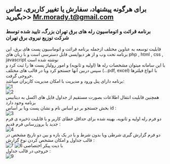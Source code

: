 ## برای هرگونه پیشنهاد، سفارش یا تغییر کاربری، تماس بگیرید>>  Mr.morady.t@gmail.com

### برنامه قرائت و اتوماسیون رله های برق تهران بزرگ، تایید شده توسط شرکت توزیع نیروی برق تهران
قابلیت توسعه به عناوین مختلف ازجمله برنامه قرائت و اتوماسیون پست های برق،
این برنامه تحت وب و از هر دیوایسی قابل دسترسی است و با زبان های php , html , css , javascript  نوشته شده است
<br>
با این سامانه میتوان مشخصات رله ها (اولیه و ثانویه) و امور رولیاژ پست ها را ثبت کرد و سپس دربین آنها جستجو کرد ویا در قالب های مختلف (...pdf, excel) با انواع فیلترها خروجی گرفت.
<br>
برنامه دارای پنل ورود و مدیریت با امکان مدیریت کاربران میباشد:
<br>
![1](https://github.com/user-attachments/assets/3763733d-c726-47f1-9d45-8e796b934052)
<br>
![2](https://github.com/user-attachments/assets/6ded4369-da43-4bce-b719-2107e854bbe8)
<br>
همچنین قابلیت انتقال اطلاعات بصورت مستقیم از جداول فایل های اکسل به دیتابیس برنامه وجود دارد
<br>
بخش جستجو بر دو اساس نام و نشان پست ویا بر اساس id :
<br>
![3](https://github.com/user-attachments/assets/1743dcd0-8a85-4141-8880-4c61fa9eb8e9)
<br>
دو فرم رله اولیه و ثانویه، بهینه شده برای حداقل خطای کاربر و با قابلیت ذخیره ی فرم جدید یا بروزرسانی فرم قدیم :
<br>
![4](https://github.com/user-attachments/assets/56761da4-de4c-480f-80a4-42f387fd776b)
<br>
دو فرم گزارش گیری شرطی ویا بدون شرط و یا در یک بازه و بین دو تاریخ مشخص در قالب جداول و امکان مشخص کردن نوع گزارش :
<br>
![7](https://github.com/user-attachments/assets/3b49d0b8-102a-4b98-aada-d8a40f2e4237)
![6](https://github.com/user-attachments/assets/98df4f5b-3b9b-46d6-8f74-62a9ba7604e2)
با دیت پیکر اختصاصی
<br>
خروجی در قالب جداول :
<br>
![9](https://github.com/user-attachments/assets/6f606846-ec42-4249-9225-b963556a13b5)
